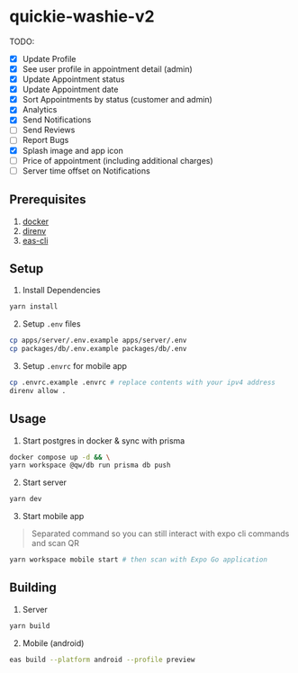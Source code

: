 # quickie-washie-v2

TODO:
- [x] Update Profile
- [x] See user profile in appointment detail (admin)
- [x] Update Appointment status
- [x] Update Appointment date
- [x] Sort Appointments by status (customer and admin)
- [x] Analytics
- [x] Send Notifications
- [ ] Send Reviews
- [ ] Report Bugs
- [x] Splash image and app icon
- [ ] Price of appointment (including additional charges)
- [ ] Server time offset on Notifications

## Prerequisites

1. [docker](https://www.docker.com)
2. [direnv](https://direnv.net/#getting-started)
3. [eas-cli](https://github.com/expo/eas-cli)

## Setup

1. Install Dependencies
```bash
yarn install
```

2. Setup `.env` files
```bash
cp apps/server/.env.example apps/server/.env
cp packages/db/.env.example packages/db/.env
```

3. Setup `.envrc` for mobile app
```bash
cp .envrc.example .envrc # replace contents with your ipv4 address 
direnv allow .
```

## Usage

1. Start postgres in docker & sync with prisma
```bash
docker compose up -d && \
yarn workspace @qw/db run prisma db push
```

2. Start server
```bash
yarn dev
```

3. Start mobile app
> Separated command so you can still interact with expo cli commands and scan QR
```bash
yarn workspace mobile start # then scan with Expo Go application
```

## Building

1. Server
```bash
yarn build
```

2. Mobile (android)
```bash
eas build --platform android --profile preview
```
